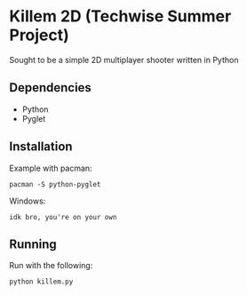# Killem 2D (Techwise Summer Project)
Sought to be a simple 2D multiplayer shooter written in Python

## Dependencies
- Python
- Pyglet

## Installation
Example with pacman:
```
pacman -S python-pyglet
```

Windows:
```
idk bro, you're on your own
```

## Running
Run with the following:
```
python killem.py
```
